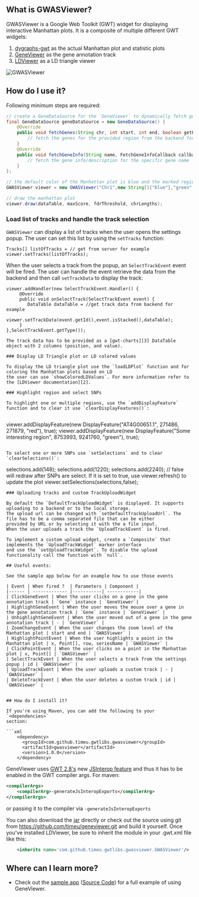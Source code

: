 ## What is GWASViewer?


GWASViewer is a Google Web Toolkit (GWT) widget for displaying interactive Manhattan plots.
It is a composite of multiple different GWT widgets: 
  1. [dygraphs-gwt][0] as the actual Manhattan plot and statistic plots
  2. [GeneViewer][1] as the gene annotation track
  3. [LDViewer][2] as a LD triangle viewer

![GWASViewer](https://raw.githubusercontent.com/timeu/GeneViewer/master/gwasviewer.png "GWASViewer")


## How do I use it?

Following minimum steps are required:  

```JAVA
// create a GeneDataSource for the `GeneViewer` to dynamically fetch genes
final GeneDataSource geneDataSource = new GeneDataSource() {
    @Override
    public void fetchGenes(String chr, int start, int end, boolean getFeatures, FetchGenesCallback callback) {
        // fetch the genes for the provided region from the backend for example
    }
    @Override
    public void fetchGeneInfo(String name, FetchGeneInfoCallback callback) {
        // fetch the gene info/description for the specific gene name
    }
};

// the default color of the Manhattan plot is blue and the marked regions are green                                           
GWASViewer viewer = new GWASViewer("Chr1",new String[]{"blue"},"green",geneDataSource);

// draw the manhattan plot
viewer.draw(dataTable, maxScore, fdrThreshold, chrLengths);
```

### Load list of tracks and handle the track selection
`GWASViewer` can display a list of tracks when the user opens the settings popup. 
 The user can set this list by using the `setTracks` function:

```
Tracks[] listOfTracks = // get from server for example
viewer.setTracks(listOfTracks);
```
When the user selects a track from the popup, an `SelectTrackEvent` event will be fired. The user can handle the event
retrieve the data from the backend and then call `setTrackData` to display the track:
 
```
viewer.addHandler(new SelectTrackEvent.Handler() {
     @Override
     public void onSelectTrack(SelectTrackEvent event) {
        DataTable dataTable = //get track data from backend for example
        viewer.setTrackData(event.getId(),event.isStacked(),dataTable);
     }
},SelectTrackEvent.getType());

The track data has to be provided as a [gwt-charts][3] DataTable object with 2 columns (position, and value).

### Display LD Triangle plot or LD colored values

To display the LD triangle plot use the `loadLDPlot` function and for coloring the Manhattan plots based on LD 
the user can use `showColoredLDValues`. For more information refer to the [LDViewer documentation][2]. 

### Highlight region and select SNPs
 
To highlight one or multiple regions, use the `addDisplayFeature` function and to clear it use `clearDisplayFeatures()`: 
 
```
viewer.addDisplayFeature(new DisplayFeature("AT4G00651.1", 271486, 271879, "red"), true);
viewer.addDisplayFeature(new DisplayFeature("Some interesting region", 8753993, 9241760, "green"), true);
```

To select one or more SNPs use `setSelections` and to clear `clearSelections()`:
```
selections.add(148);
selections.add(1220);
selections.add(2240);
// false will redraw after SNPs are select. If it is set to true, use viewer.refresh() to update the plot
viewer.setSelections(selections,false); 
```
### Uploading tracks and custom TrackUploadWidget

By default the `DefaultTrackUploadWidget` is displayed. It supports uploading to a backend or to the local storage. 
The upload url can be changed with `setDefaultTrackUploadUrl`. The file has to be a comma separated file that can be either
provided by URL or by selecting it with the a file input. 
When the user uploads a track the `UploadTrackEvent` is fired. 

To implement a custom upload widget, create a `Composite` that implements the `UploadTrackWidget` marker interface
and use the `setUploadTrackWidget`. To disable the upload functionality call the function with `null`.

## Useful events:

See the sample app below for an example how to use those events
  
| Event | When fired ?  | Parameters | Component | 
|------ | ------------- |-----------| ------------|
| ClickGeneEvent | When the user clicks on a gene in the gene annotation track | `Gene` instance | `GeneViewer`|
| HighlightGeneEvent | When the user moves the mouse over a gene in the gene annotation track | `Gene` instance | `GeneViewer` |
| UnhighlightGeneEvent | When the user moved out of a gene in the gene annotation track | - | `GeneViewer` |
| ZoomChangeEvent | When the user changes the zoom level of the Manhattan plot | start and end | `GWASViewer` |
| HighlightPointEvent | When the user highlights a point in the Manhattan plot | x, Point[], row, seriesName | `GWASViewer` |
| ClickPointEvent | When the user clicks on a point in the Manhattan plot | x, Point[] | `GWASViewer` |
| SelectTrackEvent | When the user selects a track from the settings popup | id | `GWASViewer` |
| UploadTrackEvent | When the user uploads a custom track | - | `GWASViewer` |
| DeleteTrackEvent | When the user deletes a custom track | id | `GWASViewer` |


## How do I install it?

If you're using Maven, you can add the following to your `<dependencies>`
section:

```xml
    <dependency>
      <groupId>com.github.timeu.gwtlibs.gwasviewer</groupId>
      <artifactId>gwasviewer</artifactId>
      <version>1.0.0</version>
    </dependency>
```

GeneViewer uses [GWT 2.8's][4] new [JSInterop feature][5] and thus it has to be enabled in the GWT compiler args.
For maven:
```xml
<compilerArgs>
    <compilerArg>-generateJsInteropExports</compilerArg>
</compilerArgs>
```
or passing it to the compiler via `-generateJsInteropExports`

You can also download the [jar][6] directly or check out the source using git
from <https://github.com/timeu/geneviewer.git> and build it yourself. Once
you've installed LDViewer, be sure to inherit the module in your .gwt.xml
file like this:

```xml
    <inherits name='com.github.timeu.gwtlibs.gwasviewer.GWASViewer'/>
```

## Where can I learn more?

 * Check out the [sample app][7] ([Source Code][8]) for a full example of using GeneViewer.
 
[0]: http://gitub.com/timeu/dygraphs-gwt
[1]: http://github.com/timeu/GeneViewer
[2]: http://github.com/timeu/LDViewer
[3]: https://github.com/google/gwt-charts
[4]: http://www.gwtproject.org/release-notes.html#Release_Notes_2_8_0_BETA1
[5]: https://docs.google.com/document/d/10fmlEYIHcyead_4R1S5wKGs1t2I7Fnp_PaNaa7XTEk0/edit#heading=h.o7amqk9edhb9
[6]: https://github.com/timeu/GWASViewer/releases
[7]: http://timeu.github.io/GWASViewer
[8]: https://github.com/timeu/GeneViewer/tree/master/gwasviewer-sample 
